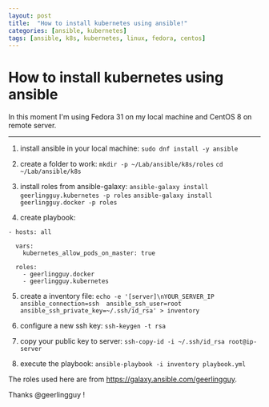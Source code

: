 ```yaml
---
layout: post
title:  "How to install kubernetes using ansible!"
categories: [ansible, kubernetes]
tags: [ansible, k8s, kubernetes, linux, fedora, centos]
---
```


# How to install kubernetes using ansible

In this moment I'm using Fedora 31 on my local machine and CentOS 8 on remote server.

---

1.  install ansible in your local machine:
`sudo dnf install -y ansible`

2.  create a folder to work:
`mkdir -p ~/Lab/ansible/k8s/roles`
`cd ~/Lab/ansible/k8s`

3.  install roles from ansible-galaxy:
`ansible-galaxy install geerlingguy.kubernetes -p roles`
`ansible-galaxy install geerlingguy.docker -p roles`

4.  create playbook:
```
- hosts: all

  vars:
    kubernetes_allow_pods_on_master: true

  roles:
    - geerlingguy.docker
    - geerlingguy.kubernetes
```

5.  create a inventory file:
`echo -e '[server]\nYOUR_SERVER_IP  ansible_connection=ssh  ansible_ssh_user=root  ansible_ssh_private_key=~/.ssh/id_rsa' > inventory`

6.  configure a new ssh key:
`ssh-keygen -t rsa`

7.  copy your public key to server:
`ssh-copy-id -i ~/.ssh/id_rsa root@ip-server`

8.  execute the playbook:
`ansible-playbook -i inventory playbook.yml`

The roles used here are from https://galaxy.ansible.com/geerlingguy.

Thanks @geerlingguy !